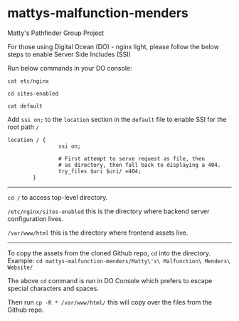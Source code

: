 # mattys-malfunction-menders
Matty's Pathfinder Group Project

For those using Digital Ocean (DO) - nginx light, please follow the below steps to enable Server Side Includes (SSI)

Run below commands in your DO console:

`cat etc/nginx`

`cd sites-enabled`

`cat default`


Add `ssi on;` to the `location` section in the `default` file to enable SSI for the root path `/`


```
location / {
                ssi on;

                # First attempt to serve request as file, then
                # as directory, then fall back to displaying a 404.
                try_files $uri $uri/ =404;
        }
```

---


`cd /` to access top-level directory.

`/etc/nginx/sites-enabled` this is the directory where backend server configuration lives.

`/var/www/html` this is the directory where frontend assets live.

---

To copy the assets from the cloned Github repo, `cd` into the directory.
Example: `cd mattys-malfunction-menders/Matty\'s\ Malfunction\ Menders\ Website/`

The above `cd` command is run in DO Console which prefers to escape special characters and spaces.

Then run `cp -R * /var/www/html/` this will copy over the files from the Github repo.
